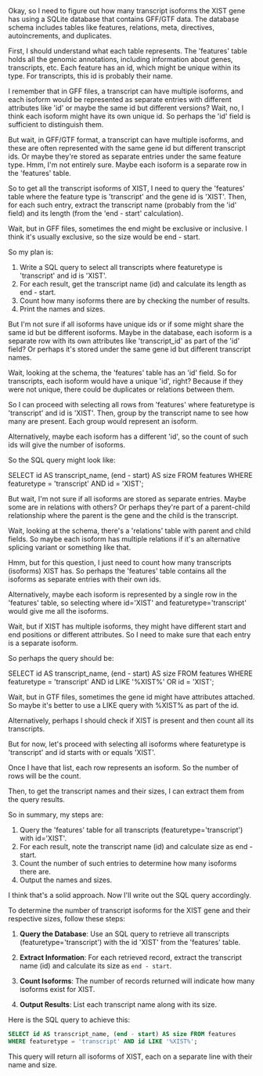 <think>
Okay, so I need to figure out how many transcript isoforms the XIST gene has using a SQLite database that contains GFF/GTF data. The database schema includes tables like features, relations, meta, directives, autoincrements, and duplicates. 

First, I should understand what each table represents. The 'features' table holds all the genomic annotations, including information about genes, transcripts, etc. Each feature has an id, which might be unique within its type. For transcripts, this id is probably their name.

I remember that in GFF files, a transcript can have multiple isoforms, and each isoform would be represented as separate entries with different attributes like 'id' or maybe the same id but different versions? Wait, no, I think each isoform might have its own unique id. So perhaps the 'id' field is sufficient to distinguish them.

But wait, in GFF/GTF format, a transcript can have multiple isoforms, and these are often represented with the same gene id but different transcript ids. Or maybe they're stored as separate entries under the same feature type. Hmm, I'm not entirely sure. Maybe each isoform is a separate row in the 'features' table.

So to get all the transcript isoforms of XIST, I need to query the 'features' table where the feature type is 'transcript' and the gene id is 'XIST'. Then, for each such entry, extract the transcript name (probably from the 'id' field) and its length (from the 'end - start' calculation).

Wait, but in GFF files, sometimes the end might be exclusive or inclusive. I think it's usually exclusive, so the size would be end - start.

So my plan is:

1. Write a SQL query to select all transcripts where featuretype is 'transcript' and id is 'XIST'.
2. For each result, get the transcript name (id) and calculate its length as end - start.
3. Count how many isoforms there are by checking the number of results.
4. Print the names and sizes.

But I'm not sure if all isoforms have unique ids or if some might share the same id but be different isoforms. Maybe in the database, each isoform is a separate row with its own attributes like 'transcript_id' as part of the 'id' field? Or perhaps it's stored under the same gene id but different transcript names.

Wait, looking at the schema, the 'features' table has an 'id' field. So for transcripts, each isoform would have a unique 'id', right? Because if they were not unique, there could be duplicates or relations between them.

So I can proceed with selecting all rows from 'features' where featuretype is 'transcript' and id is 'XIST'. Then, group by the transcript name to see how many are present. Each group would represent an isoform.

Alternatively, maybe each isoform has a different 'id', so the count of such ids will give the number of isoforms.

So the SQL query might look like:

SELECT id AS transcript_name, (end - start) AS size FROM features WHERE featuretype = 'transcript' AND id = 'XIST';

But wait, I'm not sure if all isoforms are stored as separate entries. Maybe some are in relations with others? Or perhaps they're part of a parent-child relationship where the parent is the gene and the child is the transcript.

Wait, looking at the schema, there's a 'relations' table with parent and child fields. So maybe each isoform has multiple relations if it's an alternative splicing variant or something like that.

Hmm, but for this question, I just need to count how many transcripts (isoforms) XIST has. So perhaps the 'features' table contains all the isoforms as separate entries with their own ids.

Alternatively, maybe each isoform is represented by a single row in the 'features' table, so selecting where id='XIST' and featuretype='transcript' would give me all the isoforms.

Wait, but if XIST has multiple isoforms, they might have different start and end positions or different attributes. So I need to make sure that each entry is a separate isoform.

So perhaps the query should be:

SELECT id AS transcript_name, (end - start) AS size FROM features WHERE featuretype = 'transcript' AND id LIKE '%XIST%' OR id = 'XIST';

Wait, but in GTF files, sometimes the gene id might have attributes attached. So maybe it's better to use a LIKE query with %XIST% as part of the id.

Alternatively, perhaps I should check if XIST is present and then count all its transcripts.

But for now, let's proceed with selecting all isoforms where featuretype is 'transcript' and id starts with or equals 'XIST'.

Once I have that list, each row represents an isoform. So the number of rows will be the count.

Then, to get the transcript names and their sizes, I can extract them from the query results.

So in summary, my steps are:

1. Query the 'features' table for all transcripts (featuretype='transcript') with id='XIST'.
2. For each result, note the transcript name (id) and calculate size as end - start.
3. Count the number of such entries to determine how many isoforms there are.
4. Output the names and sizes.

I think that's a solid approach. Now I'll write out the SQL query accordingly.
</think>

To determine the number of transcript isoforms for the XIST gene and their respective sizes, follow these steps:

1. **Query the Database**: Use an SQL query to retrieve all transcripts (featuretype='transcript') with the id 'XIST' from the 'features' table.

2. **Extract Information**: For each retrieved record, extract the transcript name (id) and calculate its size as `end - start`.

3. **Count Isoforms**: The number of records returned will indicate how many isoforms exist for XIST.

4. **Output Results**: List each transcript name along with its size.

Here is the SQL query to achieve this:

```sql
SELECT id AS transcript_name, (end - start) AS size FROM features 
WHERE featuretype = 'transcript' AND id LIKE '%XIST%';
```

This query will return all isoforms of XIST, each on a separate line with their name and size.